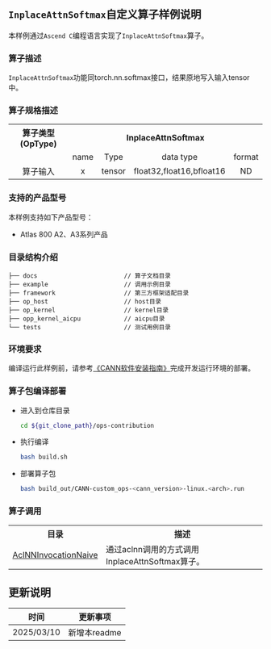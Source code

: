 ## `InplaceAttnSoftmax`自定义算子样例说明 
本样例通过`Ascend C`编程语言实现了`InplaceAttnSoftmax`算子。

### 算子描述
`InplaceAttnSoftmax`功能同torch.nn.softmax接口，结果原地写入输入tensor中。

### 算子规格描述

<table>
<tr><th align="center">算子类型(OpType)</th><th colspan="4" align="center">InplaceAttnSoftmax</th></tr> 
<tr><td align="center"> </td><td align="center">name</td><td align="center">Type</td><td align="center">data type</td><td align="center">format</td></tr>  
<tr><td rowspan="2" align="center">算子输入</td>
 
<tr><td align="center">x</td><td align="center">tensor</td><td align="center">float32,float16,bfloat16</td><td align="center">ND</td></tr>  
 
</table>

### 支持的产品型号
本样例支持如下产品型号：
- Atlas 800 A2、A3系列产品

### 目录结构介绍
```
├── docs                        // 算子文档目录
├── example                     // 调用示例目录
├── framework                   // 第三方框架适配目录
├── op_host                     // host目录
├── op_kernel                   // kernel目录
├── opp_kernel_aicpu            // aicpu目录
└── tests                       // 测试用例目录
```

### 环境要求
编译运行此样例前，请参考[《CANN软件安装指南》](https://hiascend.com/document/redirect/CannCommunityInstSoftware)完成开发运行环境的部署。

### 算子包编译部署
  - 进入到仓库目录

    ```bash
    cd ${git_clone_path}/ops-contribution
    ```

  - 执行编译

    ```bash
    bash build.sh
    ```

  - 部署算子包

    ```bash
    bash build_out/CANN-custom_ops-<cann_version>-linux.<arch>.run
    ```

### 算子调用
<table>
    <th>目录</th><th>描述</th>
    <tr>
        <td><a href="./examples/AclNNInvocationNaive"> AclNNInvocationNaive</td><td>通过aclnn调用的方式调用InplaceAttnSoftmax算子。</td>
    </tr>
</table>

## 更新说明
| 时间         | 更新事项 |
|------------|------|
| 2025/03/10 | 新增本readme |